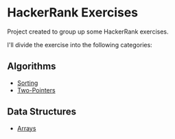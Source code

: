# HackerRank Exercises

Project created to group up some HackerRank exercises.

I'll divide the exercise into the following categories:

## Algorithms

- [Sorting](/docs/algorithms/sorting/README.md)
- [Two-Pointers](/docs/algorithms/two-pointers/README.md)

## Data Structures

- [Arrays](/docs/data-structures/arrays/README.md)